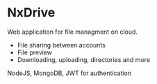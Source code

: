 # NxDrive
Web application for file managment on cloud.
- File sharing between accounts
- File preview
- Downloading, uploading, directories and more

NodeJS, MongoDB, JWT for authentication
